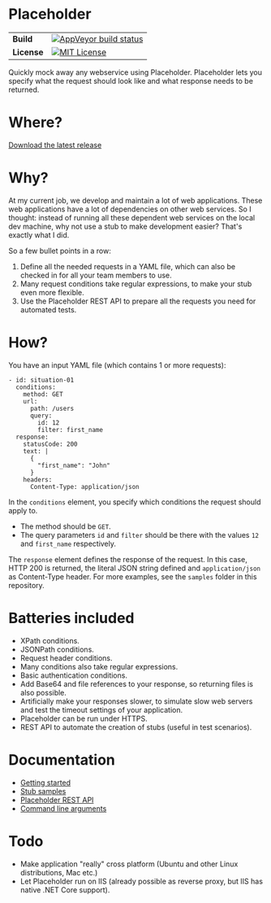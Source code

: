 # Placeholder

| | |
| --- | --- |
| **Build** | [![AppVeyor build status](https://ci.appveyor.com/api/projects/status/49hfasb3vg1r8l8e?svg=true)](https://ci.appveyor.com/project/dukeofharen/placeholder) |
| **License** | [![MIT License](https://img.shields.io/:license-mit-green.svg)](https://opensource.org/licenses/MIT) |

Quickly mock away any webservice using Placeholder. Placeholder lets you specify what the request should look like and what response needs to be returned.

# Where?
[Download the latest release](https://github.com/dukeofharen/placeholder/releases/latest)

# Why?
At my current job, we develop and maintain a lot of web applications. These web applications have a lot of dependencies on other web services. So I thought: instead of running all these dependent web services on the local dev machine, why not use a stub to make development easier? That's exactly what I did.

So a few bullet points in a row:
1. Define all the needed requests in a YAML file, which can also be checked in for all your team members to use.
1. Many request conditions take regular expressions, to make your stub even more flexible.
1. Use the Placeholder REST API to prepare all the requests you need for automated tests.

# How?
You have an input YAML file (which contains 1 or more requests):

```
- id: situation-01
  conditions:
    method: GET
    url:
      path: /users
      query:
        id: 12
        filter: first_name
  response:
    statusCode: 200
    text: |
      {
        "first_name": "John"
      }
    headers:
      Content-Type: application/json
```

In the `conditions` element, you specify which conditions the request should apply to.
- The method should be `GET`.
- The query parameters `id` and `filter` should be there with the values `12` and `first_name` respectively.

The `response` element defines the response of the request. In this case, HTTP 200 is returned, the literal JSON string defined and `application/json` as Content-Type header. For more examples, see the `samples` folder in this repository.

# Batteries included
- XPath conditions.
- JSONPath conditions.
- Request header conditions.
- Many conditions also take regular expressions.
- Basic authentication conditions.
- Add Base64 and file references to your response, so returning files is also possible.
- Artificially make your responses slower, to simulate slow web servers and test the timeout settings of your application.
- Placeholder can be run under HTTPS.
- REST API to automate the creation of stubs (useful in test scenarios).

# Documentation

* [Getting started]()
* [Stub samples](docs/SAMPLES.md)
* [Placeholder REST API]()
* [Command line arguments]()

# Todo
- Make application "really" cross platform (Ubuntu and other Linux distributions, Mac etc.)
- Let Placeholder run on IIS (already possible as reverse proxy, but IIS has native .NET Core support).
